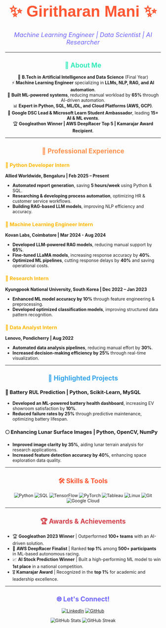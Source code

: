 <h1 align="center" style="font-family: 'Poppins', sans-serif; font-size: 50px; color: #ff5733;">
✨ Giritharan Mani ✨
</h1>
<p align="center" style="font-size: 20px; font-style: italic; color: #6c63ff;">
Machine Learning Engineer | Data Scientist | AI Researcher
</p>

---

<h2 align="center" style="color: #34ebba;"> 🚀 About Me </h2>
<div align="center">
🌟 <strong>B.Tech in Artificial Intelligence and Data Science</strong> (Final Year)<br>
⚡ <strong>Machine Learning Engineer</strong> specializing in <strong>LLMs, NLP, RAG, and AI automation</strong>.<br>
🧠 <strong>Built ML-powered systems</strong>, reducing manual workload by <strong>65%</strong> through AI-driven automation.<br>
📊 <strong>Expert in Python, SQL, ML/DL, and Cloud Platforms (AWS, GCP)</strong>.<br>
🎯 <strong>Google DSC Lead & Microsoft Learn Student Ambassador</strong>, leading <strong>15+ AI & ML events</strong>.<br>
🏆 <strong>Googleathon Winner | AWS DeepRacer Top 5 | Kamarajar Award Recipient</strong>.<br>
</div>

---

<h2 align="center" style="color: #ff914d;"> 💼 Professional Experience </h2>

<h3 style="color: #ffb703;">🌟 Python Developer Intern</h3>
<strong>Allied Worldwide, Bengaluru | Feb 2025 – Present</strong>  
<ul>
  <li><strong>Automated report generation</strong>, saving <strong>5 hours/week</strong> using Python & SQL.</li>
  <li><strong>Researching & developing process automation</strong>, optimizing HR & customer service workflows.</li>
  <li><strong>Building RAG-based LLM models</strong>, improving NLP efficiency and accuracy.</li>
</ul>

<h3 style="color: #ffb703;">🌟 Machine Learning Engineer Intern</h3>
<strong>Kovan Labs, Coimbatore | Mar 2024 - Aug 2024</strong>  
<ul>
  <li><strong>Developed LLM-powered RAG models</strong>, reducing manual support by <strong>65%</strong>.</li>
  <li><strong>Fine-tuned LLaMA models</strong>, increasing response accuracy by <strong>40%</strong>.</li>
  <li><strong>Optimized ML pipelines</strong>, cutting response delays by <strong>40%</strong> and saving operational costs.</li>
</ul>

<h3 style="color: #ffb703;">🌟 Research Intern</h3>
<strong>Kyungpook National University, South Korea | Dec 2022 – Jan 2023</strong>  
<ul>
  <li><strong>Enhanced ML model accuracy by 10%</strong> through feature engineering & preprocessing.</li>
  <li><strong>Developed optimized classification models</strong>, improving structured data pattern recognition.</li>
</ul>

<h3 style="color: #ffb703;">🌟 Data Analyst Intern</h3>
<strong>Lenovo, Pondicherry | Aug 2022</strong>  
<ul>
  <li><strong>Automated data analysis pipelines</strong>, reducing manual effort by <strong>30%</strong>.</li>
  <li><strong>Increased decision-making efficiency by 25%</strong> through real-time visualization.</li>
</ul>

---

<h2 align="center" style="color: #34a4eb;"> 🧩 Highlighted Projects </h2>

<h3>🔋 Battery RUL Prediction | Python, Scikit-Learn, MySQL</h3>
<ul>
  <li><strong>Developed an ML-powered battery health dashboard</strong>, increasing EV showroom satisfaction by <strong>10%</strong>.</li>
  <li><strong>Reduced failure rates by 25%</strong> through predictive maintenance, optimizing battery lifespan.</li>
</ul>

<h3>🌕 Enhancing Lunar Surface Images | Python, OpenCV, NumPy</h3>
<ul>
  <li><strong>Improved image clarity by 35%</strong>, aiding lunar terrain analysis for research applications.</li>
  <li><strong>Increased feature detection accuracy by 40%</strong>, enhancing space exploration data quality.</li>
</ul>

---

<h2 align="center" style="color: #ff5733;"> 🛠 Skills & Tools </h2>

<p align="center">
<img src="https://img.shields.io/badge/Python-%233776AB.svg?style=for-the-badge&logo=python&logoColor=white" alt="Python">
<img src="https://img.shields.io/badge/SQL-%23007396.svg?style=for-the-badge&logo=postgresql&logoColor=white" alt="SQL">
<img src="https://img.shields.io/badge/TensorFlow-%23FF6F00.svg?style=for-the-badge&logo=tensorflow&logoColor=white" alt="TensorFlow">
<img src="https://img.shields.io/badge/PyTorch-%23EE4C2C.svg?style=for-the-badge&logo=pytorch&logoColor=white" alt="PyTorch">
<img src="https://img.shields.io/badge/Tableau-%23E97627.svg?style=for-the-badge&logo=tableau&logoColor=white" alt="Tableau">
<img src="https://img.shields.io/badge/Linux-%23FCC624.svg?style=for-the-badge&logo=linux&logoColor=black" alt="Linux">
<img src="https://img.shields.io/badge/Git-%23F05032.svg?style=for-the-badge&logo=git&logoColor=white" alt="Git">
<img src="https://img.shields.io/badge/Google%20Cloud-%234285F4.svg?style=for-the-badge&logo=googlecloud&logoColor=white" alt="Google Cloud">
</p>

---

<h2 align="center" style="color: #d33f49;"> 🏆 Awards & Achievements </h2>

<ul>
  <li>🏆 <strong>Googleathon 2023 Winner</strong> | Outperformed <strong>100+ teams</strong> with an AI-driven solution.</li>
  <li>🚀 <strong>AWS DeepRacer Finalist</strong> | Ranked <strong>top 1%</strong> among <strong>500+ participants</strong> in ML-based autonomous racing.</li>
  <li>📈 <strong>AI Stock Prediction Winner</strong> | Built a high-performing ML model to win <strong>1st place</strong> in a national competition.</li>
  <li>🎖 <strong>Kamarajar Award</strong> | Recognized in the <strong>top 1%</strong> for academic and leadership excellence.</li>
</ul>

---

<h2 align="center" style="color: #6c63ff;"> 🌐 Let's Connect! </h2>

<p align="center">
<a href="https://linkedin.com/in/mystifoe"><img src="https://img.shields.io/badge/LinkedIn-%230077B5.svg?style=for-the-badge&logo=linkedin&logoColor=white" alt="LinkedIn"></a>
<a href="https://github.com/MystiFoe"><img src="https://img.shields.io/badge/GitHub-%2312100E.svg?style=for-the-badge&logo=github&logoColor=white" alt="GitHub"></a>
</p>

<p align="center">
<img src="https://github-readme-stats.vercel.app/api?username=MystiFoe&show_icons=true&theme=radical" alt="GitHub Stats">
<img src="https://github-readme-streak-stats.herokuapp.com/?user=MystiFoe&theme=radical" alt="GitHub Streak">
</p>
